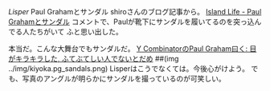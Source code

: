 *Lisper* Paul Grahamとサンダル
shiroさんのブログ記事から。
 [Island Life - Paul Grahamとサンダル](http://blog.practical-scheme.net/shiro/20110524a-paul-graham-and-sandals)
 コメントで、Paulが靴下にサンダルを履いてるのを突っ込んでる人たちがいて
 ふと思い出した。

本当だ。こんな大舞台でもサンダルだ。
 [Y CombinatorのPaul Graham曰く: 目がキラキラした, ふてぶてしい人でないとだめ](http://jp.techcrunch.com/archives/20110524y-combinators-paul-graham-were-looking-for-people-like-us/)
 ##(img ../img/kiyoka.pg_sandals.png)
Lisperはこうでなくては。今後心がけよう。
でも、写真のアングルが明らかにサンダルを撮っているのが可笑しい。
